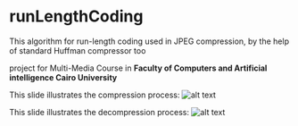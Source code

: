 # runLengthCoding
This algorithm for run-length coding used in JPEG compression, by the help of standard Huffman compressor  too

project for Multi-Media Course in **Faculty of Computers and Artificial intelligence Cairo University**

This slide illustrates the compression process:
![alt text](https://i.ibb.co/xJQmXhk/Screenshot-2.png)



This slide illustrates the decompression process:
![alt text](https://i.ibb.co/FwHYh8c/Screenshot-4.png)
